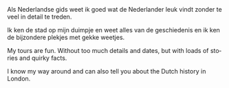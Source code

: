 <div lang="nl">
Als Nederlandse gids weet ik goed wat de Nederlander leuk vindt zonder te veel in
detail te treden.

Ik ken de stad op mijn duimpje en weet alles van de geschiedenis en ik ken de bijzondere plekjes met gekke weetjes.
</div>

<div lang="en">
My tours are fun. Without too much details and dates, but with loads of stories and quirky facts.

I know my way around and can also tell you about the Dutch history in London.
</div>
